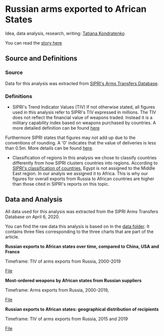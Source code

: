 # Russian arms exported to African States

Idea, data analysis, research, writing: [Tatiana Kondratenko](https://twitter.com/takondratenko)

You can read the [story here]()


## Source and Definitions

### Source 

Data for this analysis was extracted from [SIPRI's Arms Transfers Database](https://www.sipri.org/databases/armstransfers). 

### Definitions

* SIPRI's Trend Indicator Values (TIV)
If not otherwise stated, all figures used in this analysis refer to SIPRI's TIV expressed in millions. The TIV does not reflect the financial value of weapons traded. Instead it is a military capability index based on weapons purchased by countries. A more detailed definition can be found [here](https://www.sipri.org/sites/default/files/files/FS/SIPRIFS1212.pdf)

Furthermore SIPRI states that figures may not add up due to the conventions of rounding. A '0' indicates that the value of deliveries is less than 0.5m. More details can be found [here](http://www.sipri.org/databases/armstransfers/sources-and-methods/).

* Classification of regions
In this analysis we chose to classify countries differently from how SIPRI clusters countries into regions. According to [SIPRI's classification of countries](https://www.sipri.org/databases/regional-coverage), Egypt is not assigned to the Middle East region. In our analyis we assigned it to Africa. This is why our figures for overall exports from Russia to African countries are higher than those cited in SIPRI's reports on this topic.


## Data and Analysis

All data used for this analysis was extracted from the SIPRI Arms Transfers Database on April 6, 2020. 

You can find the raw data this analysis is based on in the [data folder](/data). It contains three files corresponding to the three charts that are part of the article.

**Russian exports to African states over time, compared to China, USA and France**

Timeframe: TIV of arms exports from Russia, 2000-2019

[File](/data/ExportVolume-to-AfricanCountries.csv)



**Most-ordered weapons by African states from Russian suppliers**

Timeframe: Arms exports from Russia, 2000-2019, 

[File](/data/RussianArmsImportedByAfricanCountries.csv)


**Russian exports to African states: geographical distribution of recipients**

Timeframe: TIV of arms exports from Russia, 2015 and 2019

[File](/data/WeaponsTypesExportedFromRussiaToAfrica.csv)








